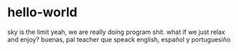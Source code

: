# hello-world
sky is the limit 
yeah, we are really doing program shit.
what if we just relax and enjoy?
buenas, pal teacher que speack english, español y portuguesiño
